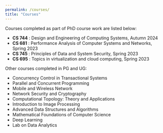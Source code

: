 ```yaml
---
permalink: /courses/
title: "Courses"
---
```



Courses completed as part of PhD course work are listed below:

- **CS 744** : Design and Engineering of Computing Systems, Autumn 2024
- **CS 681** : Performance Analysis of Computer Systems and Networks, Spring 2023
- **CS 745** : Principles of Data and System Security, Spring 2023
- **CS 695** : Topics in virtualization and cloud computing, Spring 2023 


Other courses completed in PG and UG:

- Concurrency Control in Transactional Systems
- Parallel and Concurrent Programming
- Mobile and Wireless Network
- Network Security and Cryptography
- Computational Topology: Theory and Applications
- Introduction to Image Processing
- Advanced Data Structures and Algorithms
- Mathematical Foundations of Computer Science
- Deep Learning
- Lab on Data Analytics
